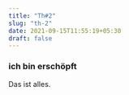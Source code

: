 ```yaml
---
title: "Th#2"
slug: "th-2"
date: 2021-09-15T11:55:19+05:30
draft: false
---
```


### ich bin erschöpft
Das ist alles.